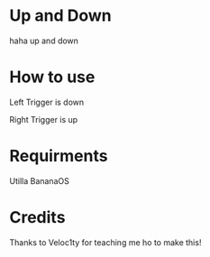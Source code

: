 # Up and Down
haha up and down
# How to use
Left Trigger is down

Right Trigger is up
# Requirments
Utilla
BananaOS
# Credits
Thanks to Veloc1ty for teaching me ho to make this!
